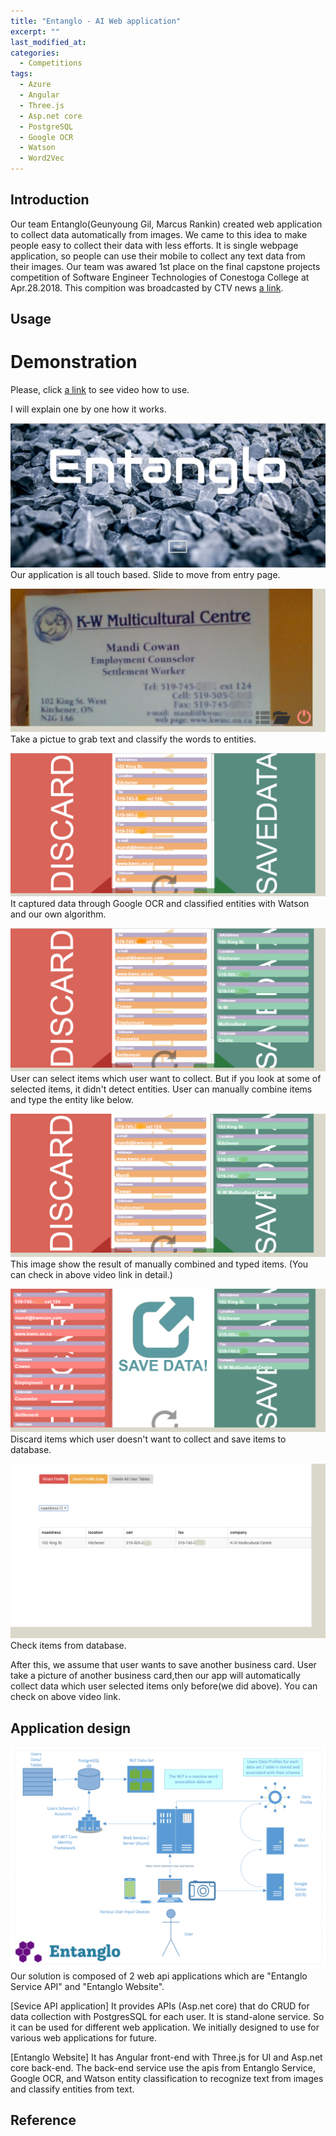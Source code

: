 ```yaml
---
title: "Entanglo - AI Web application"
excerpt: ""
last_modified_at:
categories:
  - Competitions
tags:
  - Azure
  - Angular
  - Three.js
  - Asp.net core
  - PostgreSQL
  - Google OCR
  - Watson
  - Word2Vec
---
```


## Introduction
Our team Entanglo(Geunyoung Gil, Marcus Rankin) created web application to collect data automatically from images. We came to this idea to make people easy to collect their data with less efforts. It is single webpage application, so people can use their mobile to collect any text data from their images. 
Our team was awared 1st place on the final capstone projects competition of Software Engineer Technologies of Conestoga College at Apr.28.2018. This compition was broadcasted by CTV news [a link](https://kitchener.ctvnews.ca/mobile/video?clipId=1381097).

## Usage

# Demonstration
Please, click [a link](https://youtu.be/ZwEkdLmXmZ0) to see video how to use.

I will explain one by one how it works.
 
![home](/images/entanglo_home.png)
Our application is all touch based. Slide to move from entry page.

![data_cap](/images/entanglo_data_cap.png)
Take a pictue to grab text and classify the words to entities.

![entanglo_collect_data](/images/entanglo_collect_data.png)
It captured data through Google OCR and classified entities with Watson and our own algorithm.

![entanglo_pick_unknown](/images/entanglo_pick_unknown.png)
User can select items which user want to collect. But if you look at some of selected items,
it didn't detect entities. User can manually combine items and type the entity like below. 

![entanglo_combine_entities](/images/entanglo_combine_entities.png)
This image show the result of manually combined and typed items. (You can check in above video link in detail.)

![entanglo_discard_items](/images/entanglo_discard_items.png)
Discard items which user doesn't want to collect and save items to database.

![entanglo_save_db](/images/entanglo_save_db.png)
Check items from database.

After this, we assume that user wants to save another business card.
User take a picture of another business card,then our app will automatically collect data which user selected items only before(we did above). You can check on above video link.

## Application design
![entanglo_save_db](/images/entanglo_design.png)
Our solution is composed of 2 web api applications which are "Entanglo Service API" and "Entanglo Website". 

[Sevice API application] 
It provides APIs (Asp.net core) that do CRUD for data collection with PostgresSQL for each user. It is stand-alone service. So it can be used for different web application. We initially designed to use for various web applications for future. 

[Entanglo Website]
It has Angular front-end with Three.js for UI and Asp.net core back-end. The back-end service use the apis from Entanglo Service, Google OCR, and Watson entity classification to recognize text from images and classify entities from text. 

## Reference
